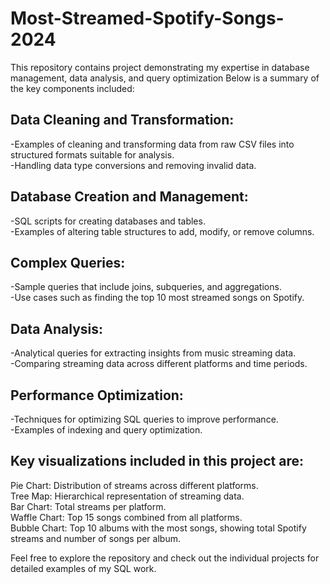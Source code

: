 # **Most-Streamed-Spotify-Songs-2024** <br>
This repository contains project demonstrating my expertise in database management, data analysis, and query optimization Below is a summary of the key components included:

## **Data Cleaning and Transformation:**

-Examples of cleaning and transforming data from raw CSV files into structured formats suitable for analysis. <br> -Handling data type conversions and removing invalid data.

## **Database Creation and Management:**

-SQL scripts for creating databases and tables. <br> -Examples of altering table structures to add, modify, or remove columns.

## **Complex Queries:**

-Sample queries that include joins, subqueries, and aggregations.<br> -Use cases such as finding the top 10 most streamed songs on Spotify.

## **Data Analysis:**

-Analytical queries for extracting insights from music streaming data.<br> -Comparing streaming data across different platforms and time periods.

## **Performance Optimization:**

-Techniques for optimizing SQL queries to improve performance. <br>-Examples of indexing and query optimization.

## **Key visualizations included in this project are:**

Pie Chart: Distribution of streams across different platforms.<br> Tree Map: Hierarchical representation of streaming data.<br> Bar Chart: Total streams per platform.<br> Waffle Chart: Top 15 songs combined from all platforms. <br>Bubble Chart: Top 10 albums with the most songs, showing total Spotify streams and number of songs per album.

Feel free to explore the repository and check out the individual projects for detailed examples of my SQL work.
